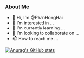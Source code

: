 ### About Me

- 👋 Hi, I’m @PhanHongHai
- 👀 I’m interested in ...
- 🌱 I’m currently learning ...
- 💞️ I’m looking to collaborate on ...
- 📫 How to reach me ...

[![Anurag's GitHub stats](https://github-readme-stats.vercel.app/api?username=phhai)](https://github.com/anuraghazra/github-readme-stats)

<!---
PhanHongHai/PhanHongHai is a ✨ special ✨ repository because its `README.md` (this file) appears on your GitHub profile.
You can click the Preview link to take a look at your changes.
--->
